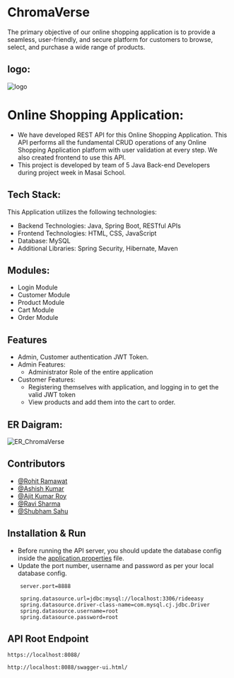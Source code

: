 # ChromaVerse
The primary objective of our online shopping application is to provide a seamless, user-friendly, and secure platform for customers to browse, select, and purchase a wide range of products.
## logo:
![logo](https://github.com/Rohit-Ramawat/medical-bells-7477/assets/119414002/ac36806e-2bf8-4fe7-a7a9-0209287f7139)

# Online Shopping Application:

* We have developed REST API for this Online Shopping Application. This API performs all the fundamental CRUD operations of any Online Shopping Application platform with user validation at every step. We also created frontend to use this API.
* This project is developed by team of 5 Java Back-end Developers during project week in Masai School. 

## Tech Stack:
This Application utilizes the following technologies:

- Backend Technologies: Java, Spring Boot, RESTful APIs
- Frontend Technologies: HTML, CSS, JavaScript
- Database: MySQL
- Additional Libraries: Spring Security, Hibernate, Maven

## Modules:

* Login Module
* Customer Module
* Product Module
* Cart Module
* Order Module

## Features

* Admin, Customer authentication JWT Token.
* Admin Features:
    * Administrator Role of the entire application
* Customer Features:
    * Registering themselves with application, and logging in to get the valid JWT token
    * View products and add them into the cart to order. 

## ER Daigram:
![ER_ChromaVerse](https://github.com/Rohit-Ramawat/medical-bells-7477/assets/119414002/1ab48565-290e-42e3-aa78-23612d7e189b)


## Contributors

* [@Rohit Ramawat](https://github.com/Rohit-Ramawat)
* [@Ashish Kumar](https://github.com/Ashish0076)
* [@Ajit Kumar Roy](https://github.com/Ajitroy01)
* [@Ravi Sharma](https://github.com/RaviSharma7877)
* [@Shubham Sahu](https://github.com/sshubham26)

## Installation & Run

* Before running the API server, you should update the database config inside the [application.properties](https://github.com/Rohit-Ramawat/medical-bells-7477/blob/main/Online_Shopping_Application_Backend/src/main/resources/application.properties) file. 
* Update the port number, username and password as per your local database config.

```
    server.port=8888

    spring.datasource.url=jdbc:mysql://localhost:3306/rideeasy
    spring.datasource.driver-class-name=com.mysql.cj.jdbc.Driver
    spring.datasource.username=root
    spring.datasource.password=root

```

## API Root Endpoint

`https://localhost:8088/`

`http://localhost:8088/swagger-ui.html/`







 












